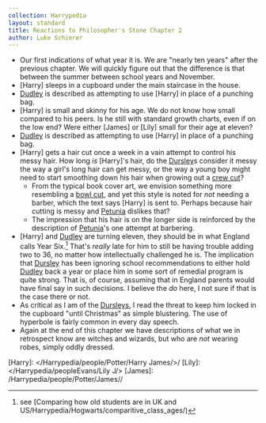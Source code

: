 ```yaml
---
collection: Harrypedia
layout: standard
title: Reactions to Philosopher's Stone Chapter 2
author: Luke Schierer
---
```


- Our first indications of what year it is. We are "nearly ten years" after the previous chapter. We will quickly figure out that the difference is that between the summer between school years and November.
- [Harry] sleeps in a cupboard under the main staircase in the house.
- [Dudley] is described as attempting to use [Harry] in place of a punching bag.
- [Harry] is small and skinny for his age. We do not know how small compared to his peers. Is he still with standard growth charts, even if on the low end? Were either [James] or [Lily] small for their age at eleven?
- [Dudley] is described as attempting to use [Harry] in place of a punching bag.
- [Harry] gets a hair cut once a week in a vain attempt to control his messy hair. How long _is_ [Harry]'s hair, do the [Dursley]s consider it messy the way a girl's long hair can get messy, or the way a young boy might need to start smoothing down his hair when growing out a [crew cut]?
  - From the typical book cover art, we envision something more resembling a [bowl cut], and yet this style is noted for _not_ needing a barber, which the text says [Harry] is sent to. Perhaps because hair cutting is messy and [Petunia] dislikes that?
  - The impression that his hair is on the longer side is reinforced by the description of [Petunia]'s one attempt at barbering.
- [Harry] and [Dudley] are turning eleven, they should be in what England calls Year Six.[^240424-2] That's _really_ late for him to still be having trouble adding two to 36, no matter how intellectually challenged he is. The implication that [Dursley] has been ignoring school recommendations to either hold [Dudley] back a year or place him in some sort of remedial program is quite strong. That is, of course, assuming that in England parents would have final say in such decisions. I believe the _do_ here, I not sure if that is the case there or not.
- As critical as I am of the [Dursleys], I read the threat to keep him locked in the cupboard "until Christmas" as simple blustering. The use of hyperbole is fairly common in every day speech.
- Again at the end of this chapter we have descriptions of what we in retrospect know are witches and wizards, but who are _not_ wearing robes, simply oddly dressed.

[Dursleys]: /Harrypedia/people/Dursley/
[Dursley]: /Harrypedia/people/Dursley/Vernon/

[^240424-2]: see [Comparing how old students are in UK and US/Harrypedia/Hogwarts/comparitive_class_ages/)

[Dudley]: /Harrypedia/people/Dursley/Dudley/
[Dursley]: /Harrypedia/people/Dursley/
[Petunia]: /Harrypedia/people/Evans/Petunia/
[bowl cut]: https://en.wikipedia.org/wiki/Bowl_cut
[crew cut]: https://en.wikipedia.org/wiki/Crew_cut
[Dudley]: /Harrypedia/people/Dursley/Dudley/
[Harry]: </Harrypedia/people/Potter/Harry James/>/
[Lily]: </Harrypedia/peopleEvans/Lily J/>
[James]: /Harrypedia/people/Potter/James//
